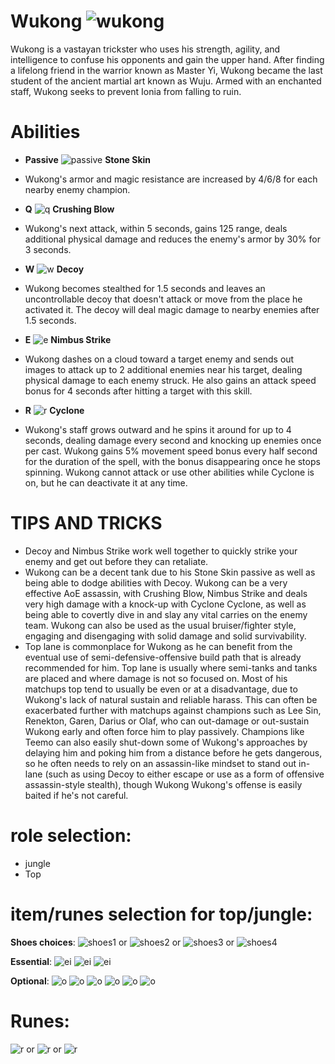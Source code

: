# Wukong ![wukong](https://static.wikia.nocookie.net/leagueoflegends/images/9/91/Wukong_OriginalSquare.png/revision/latest/scale-to-width-down/42?cb=20150402222522)

Wukong is a vastayan trickster who uses his strength, agility, and intelligence to confuse his opponents and gain the upper hand. After finding a lifelong friend in the warrior known as Master Yi, Wukong became the last student of the ancient martial art known as Wuju. Armed with an enchanted staff, Wukong seeks to prevent Ionia from falling to ruin.

# Abilities
- **Passive** ![passive](https://oyster.ignimgs.com/mediawiki/apis.ign.com/league-of-legends/1/1e/Stone_Skin.PNG?width=325) **Stone Skin** 
- Wukong's armor and magic resistance are increased by 4/6/8 for each nearby enemy champion.
  
- **Q** ![q](https://oyster.ignimgs.com/mediawiki/apis.ign.com/league-of-legends/4/43/Crushing_Blow.PNG?width=325) **Crushing Blow**
- Wukong's next attack, within 5 seconds, gains 125 range, deals additional physical damage and reduces the enemy's armor by 30% for 3 seconds.
  
- **W** ![w](https://oyster.ignimgs.com/mediawiki/apis.ign.com/league-of-legends/3/35/Decoy.PNG?width=325) **Decoy**
- Wukong becomes stealthed for 1.5 seconds and leaves an uncontrollable decoy that doesn't attack or move from the place he activated it. The decoy will deal magic damage to nearby enemies after 1.5 seconds.
  
- **E** ![e](https://oyster.ignimgs.com/mediawiki/apis.ign.com/league-of-legends/8/85/Nimbus_Strike.PNG?width=325) **Nimbus Strike**
- Wukong dashes on a cloud toward a target enemy and sends out images to attack up to 2 additional enemies near his target, dealing physical damage to each enemy struck. He also gains an attack speed bonus for 4 seconds after hitting a target with this skill.
  
- **R** ![r](https://oyster.ignimgs.com/mediawiki/apis.ign.com/league-of-legends/2/20/Cyclone.PNG?width=325) **Cyclone**
- Wukong's staff grows outward and he spins it around for up to 4 seconds, dealing damage every second and knocking up enemies once per cast. Wukong gains 5% movement speed bonus every half second for the duration of the spell, with the bonus disappearing once he stops spinning. Wukong cannot attack or use other abilities while Cyclone is on, but he can deactivate it at any time.

# TIPS AND TRICKS

- Decoy and Nimbus Strike work well together to quickly strike your enemy and get out before they can retaliate.
- Wukong can be a decent tank due to his Stone Skin passive as well as being able to dodge abilities with Decoy. Wukong can be a very effective AoE assassin, with Crushing Blow, Nimbus Strike and deals very high damage with a knock-up with Cyclone Cyclone, as well as being able to covertly dive in and slay any vital carries on the enemy team. Wukong can also be used as the usual bruiser/fighter style, engaging and disengaging with solid damage and solid survivability.
- Top lane is commonplace for Wukong as he can benefit from the eventual use of semi-defensive-offensive build path that is already recommended for him. Top lane is usually where semi-tanks and tanks are placed and where damage is not so focused on. Most of his matchups top tend to usually be even or at a disadvantage, due to Wukong's lack of natural sustain and reliable harass. This can often be exacerbated further with matchups against champions such as Lee Sin, Renekton, Garen, Darius or Olaf, who can out-damage or out-sustain Wukong early and often force him to play passively. Champions like Teemo can also easily shut-down some of Wukong's approaches by delaying him and poking him from a distance before he gets dangerous, so he often needs to rely on an assassin-like mindset to stand out in-lane (such as using Decoy to either escape or use as a form of offensive assassin-style stealth), though Wukong Wukong's offense is easily baited if he's not careful.

# role selection:
- jungle
- Top

# item/runes selection for top/jungle:
**Shoes choices**:
![shoes1](https://static.wikia.nocookie.net/leagueoflegends/images/1/14/Ionian_Boots_of_Lucidity_item.png/revision/latest/scale-to-width-down/40?cb=20201029200352) or
![shoes2](https://static.wikia.nocookie.net/leagueoflegends/images/b/be/Plated_Steelcaps_item.png/revision/latest/scale-to-width-down/40?cb=20201029223540) or
![shoes3](https://static.wikia.nocookie.net/leagueoflegends/images/9/96/Mercury%27s_Treads_item.png/revision/latest/scale-to-width-down/40?cb=20201027211544) or
![shoes4](https://static.wikia.nocookie.net/leagueoflegends/images/6/69/Boots_of_Swiftness_item.png/revision/latest/scale-to-width-down/40?cb=20201027193506)

**Essential**:
![ei](https://static.wikia.nocookie.net/leagueoflegends/images/3/3d/Trinity_Force_item.png/revision/latest/scale-to-width-down/40?cb=20201102200650)
![ei](https://static.wikia.nocookie.net/leagueoflegends/images/1/1c/Spear_of_Shojin_item.png/revision/latest/scale-to-width-down/40?cb=20221020150439)
![ei](https://static.wikia.nocookie.net/leagueoflegends/images/4/4f/Sundered_Sky_item.png/revision/latest/scale-to-width-down/40?cb=20231122033514)

**Optional**:
![o](https://static.wikia.nocookie.net/leagueoflegends/images/8/8f/Abyssal_Mask_item.png/revision/latest/scale-to-width-down/40?cb=20221019161205)
![o](https://static.wikia.nocookie.net/leagueoflegends/images/1/1c/Death%27s_Dance_item.png/revision/latest/scale-to-width-down/40?cb=20221019161938)
![o](https://static.wikia.nocookie.net/leagueoflegends/images/3/37/Force_of_Nature_item.png/revision/latest/scale-to-width-down/40?cb=20201118204335)
![o](https://static.wikia.nocookie.net/leagueoflegends/images/5/58/Frozen_Heart_item.png/revision/latest/scale-to-width-down/40?cb=20210904173935)
![o](https://static.wikia.nocookie.net/leagueoflegends/images/c/c7/Jak%27Sho%2C_The_Protean_item.png/revision/latest/scale-to-width-down/40?cb=20221019174444)
![o](https://static.wikia.nocookie.net/leagueoflegends/images/9/9b/Sterak%27s_Gage_item.png/revision/latest/scale-to-width-down/40?cb=20201027215554)

# Runes:
![r](https://static.wikia.nocookie.net/leagueoflegends/images/f/f2/Lethal_Tempo_rune.png/revision/latest/scale-to-width-down/52?cb=20171126182145) or
![r](https://static.wikia.nocookie.net/leagueoflegends/images/2/20/Conqueror_rune.png/revision/latest/scale-to-width-down/52?cb=20180314225947) or
![r](https://static.wikia.nocookie.net/leagueoflegends/images/a/a3/Grasp_of_the_Undying_rune.png/revision/latest/scale-to-width-down/52?cb=20171126182107)

